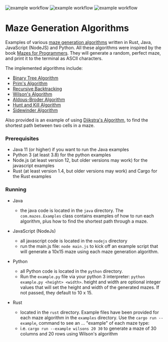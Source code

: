 ![example workflow](https://github.com/strohs/maze-algorithms/actions/workflows/rust.yml/badge.svg)
![example workflow](https://github.com/strohs/maze-algorithms/actions/workflows/node.js.yml/badge.svg)
![example workflow](https://github.com/strohs/maze-algorithms/actions/workflows/maven.yml/badge.svg)

# Maze Generation Algorithms

Examples of various [maze generation algorithms](https://en.wikipedia.org/wiki/Maze_generation_algorithm) written
in Rust, Java, JavaScript (NodeJS) and Python.  All these algorithms were inspired by the book
[Mazes for Programmers](https://pragprog.com/titles/jbmaze/mazes-for-programmers/). They will generate 
a random, perfect maze, and print it to the terminal as ASCII characters.



The implemented algorithms include:
- [Binary Tree Algorithm](http://weblog.jamisbuck.org/2011/2/1/maze-generation-binary-tree-algorithm)
- [Prim's Algorithm](http://weblog.jamisbuck.org/2011/1/10/maze-generation-prim-s-algorithm)
- [Recursive Backtracking](https://weblog.jamisbuck.org/2010/12/27/maze-generation-recursive-backtracking)
- [Wilson's Algorithm](https://en.wikipedia.org/wiki/Maze_generation_algorithm)
- [Aldous-Broder Algorithm](https://en.wikipedia.org/wiki/Maze_generation_algorithm)
- [Hunt and Kill Algorithm](https://weblog.jamisbuck.org/2011/1/24/maze-generation-hunt-and-kill-algorithm)
- [Sidewinder Algorithm](http://weblog.jamisbuck.org/2011/2/3/maze-generation-sidewinder-algorithm)

Also provided is an example of using [Dijkstra's Algorithm](https://en.wikipedia.org/wiki/Dijkstra%27s_algorithm), to
find the shortest path between two cells in a maze.


### Prerequisites
- Java 11 (or higher) if you want to run the Java examples
- Python 3 (at least 3.8) for the python examples
- Node.js (at least version 12, but older versions may work) for the javascript examples
- Rust (at least version 1.4, but older versions may work) and Cargo for the Rust examples


### Running
- Java
    - the java code is located in the `java` directory. The `com.mazes.Examples` class contains examples of how to
      run each algorithm, plus how to find the shortest path through a maze.

- JavaScript (NodeJs)
    - all javascript code is located in the `nodejs` directory
    - run the main.js file:  `node main.js` to kick off an example script that will generate a 10x15 maze using each maze generation algorithm.
    
- Python
    - all Python code is located in the `python` directory. 
    - Run the `example.py` file via your python 3 interpreter: `python example.py <height> <width>`. height and width
      are optional integer values that will set the height and width of the generated mazes. If not passed, they 
      default to 10 x 15.
      
- Rust
    - located in the `rust` directory. Example files have been provided for each maze algorithm in the `examples`
    directory. Use the `cargo run --example`, command to see an ... "example" of each maze type:
    - i.e.  `cargo run --example wilsons 20 30` to generate a maze of 30 columns and 20 rows using Wilson's algorithm
